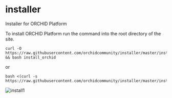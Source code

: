 # installer
Installer for ORCHID Platform

To install ORCHID Platform run the command into the root directory of the site.
```
curl -O https://raw.githubusercontent.com/orchidcommunity/installer/master/install_orchid && bash install_orchid
```
or
```
bash <(curl -s https://raw.githubusercontent.com/orchidcommunity/installer/master/install_orchid)
```


![install1](https://user-images.githubusercontent.com/29531264/35010427-6bd7341e-fb35-11e7-95c9-ffc24157f01d.gif)

